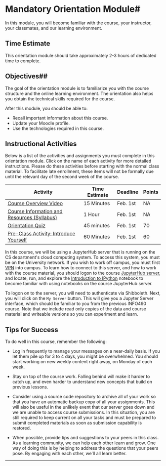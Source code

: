# Mandatory Orientation Module#

In this module, you will become familiar with the course, your instructor, your classmates, and our learning environment.

## Time Estimate ##

This orientation module should take approximately 2-3 hours of dedicated time to complete.

## Objectives##

The goal of the orientation module is to familiarize you with the course structure and the online learning environment. The orientation also helps you obtain the technical skills required for the course.

After this module, you should be able to:

- Recall important information about this course.
- Update your Moodle profile.
- Use the technologies required in this course.

## Instructional Activities ##

Below is a list of the activities and assignments you must complete in this orientation module. Click on the name of each activity for more detailed instructions. Please do these activities before starting with the normal class material. To facilitate late enrollment, these items will not be formally due until the relevant day of the second week of the course.

| Activity                                 | Time Estimate | Deadline                 | Points |
| ---------------------------------------- | ------------- | ------------------------ | ------ |
| [Course Overview Video][OV]              | 15 Minutes    | Feb. 1st | NA     |
| [Course Information and Resources (Syllabus)](syllabus.md) | 1 Hour        | Feb. 1st | NA     |
| [Orientation Quiz][OQ]                   | 45 minutes    | Feb. 1st | 70     |
| [Pre-Class Activity: Introduce Yourself](Pre-Class_Activity.md) | 60 Minutes    | Feb. 1st | 60     |

In this course, we will be using a JupyterHub server that is running on the CS department's cloud computing system. To access this system, you must be on the University network. If you wish to work off campus, you must first [VPN](https://techservices.illinois.edu/services/virtual-private-networking-vpn) into campus. To learn how to connect to this server, and how to work with the course material, you should logon to the course [JupyterHub server][cs], and locate, run, and explore the [Introduction to IPython](../notebooks/intro2ipy.ipynb) notebook to become familiar with using notebooks on the course JupyterHub server. 

To logon on to the server, you will need to authenticate via Shibboleth. Next, you will click on the `My Server` button. This will give you a Jupyter Server interface, which should be familiar to you from the previous INFO490 course. Note that we include read only copies of the data and course material and writeable versions so you can experiment and learn.

## Tips for Success ##

To do well in this course, remember the following:

- Log in frequently to manage your messages on a near-daily basis. If you let them pile up for 3 to 4 days, you might be overwhelmed. You should start working on new weekly content right away, on Monday of each week.

- Stay on top of the course work. Falling behind will make it harder to catch up, and even harder to understand new concepts that build on previous lessons.

- Consider using a source code repository to archive all of your work so that you have an automatic backup copy of all your assignments. This will also be useful in the unlikely event that our server goes down and we are unable to access course submissions. In this situation, you are still required to keep current on all your tasks and must be prepared to submit completed materials as soon as submission capability is restored.

- When possible, provide tips and suggestions to your peers in this class. As a learning community, we can help each other learn and grow. One way of doing this is by helping to address the questions that your peers pose. By engaging with each other, we'll all learn better.

-----
[OV]: https://mediaspace.illinois.edu/media/Orientation+Week/1_dwpmxrqi/38493712
[OQ]: https://learn.illinois.edu/mod/quiz/view.php?id=1844319
[cs]: https://info490rb.studentspace.cs.illinois.edu
